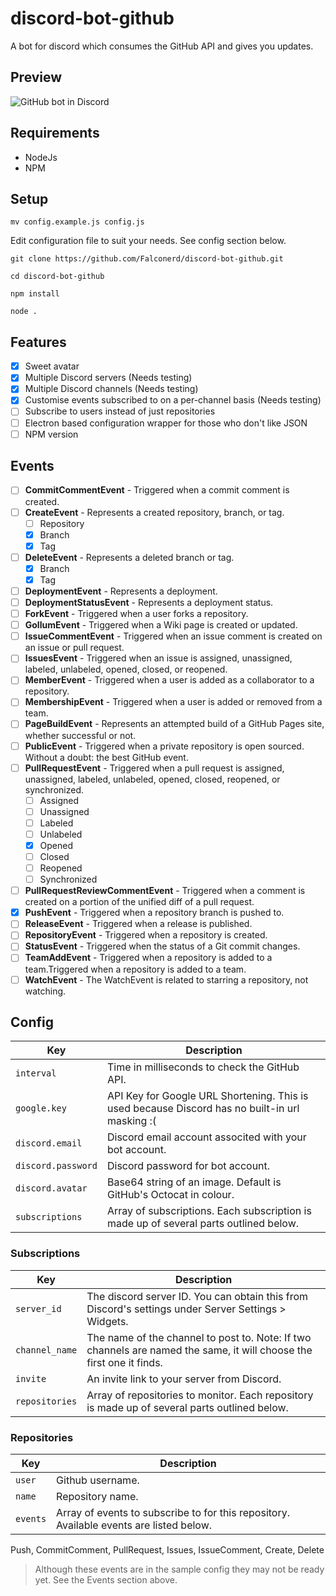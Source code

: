 # discord-bot-github
A bot for discord which consumes the GitHub API and gives you updates.

## Preview
![GitHub bot in Discord](http://i.imgur.com/hjwC1UG.png)

## Requirements
- NodeJs
- NPM

## Setup
`mv config.example.js config.js`

Edit configuration file to suit your needs. See config section below.

`git clone https://github.com/Falconerd/discord-bot-github.git`

`cd discord-bot-github`

`npm install`

`node .`

## Features
- [x] Sweet avatar
- [x] Multiple Discord servers (Needs testing)
- [x] Multiple Discord channels (Needs testing)
- [x] Customise events subscribed to on a per-channel basis (Needs testing)
- [ ] Subscribe to users instead of just repositories
- [ ] Electron based configuration wrapper for those who don't like JSON
- [ ] NPM version

## Events
- [ ] __CommitCommentEvent__ - Triggered when a commit comment is created.
- [ ] __CreateEvent__ - Represents a created repository, branch, or tag.
  - [ ] Repository
  - [x] Branch
  - [x] Tag
- [ ] __DeleteEvent__ - Represents a deleted branch or tag.
  - [x] Branch
  - [x] Tag
- [ ] __DeploymentEvent__ - Represents a deployment.
- [ ] __DeploymentStatusEvent__ - Represents a deployment status.
- [ ] __ForkEvent__ - Triggered when a user forks a repository.
- [ ] __GollumEvent__ - Triggered when a Wiki page is created or updated.
- [ ] __IssueCommentEvent__ - Triggered when an issue comment is created on an issue or pull request.
- [ ] __IssuesEvent__ - Triggered when an issue is assigned, unassigned, labeled, unlabeled, opened, closed, or reopened.
- [ ] __MemberEvent__ - Triggered when a user is added as a collaborator to a repository.
- [ ] __MembershipEvent__ - Triggered when a user is added or removed from a team.
- [ ] __PageBuildEvent__ - Represents an attempted build of a GitHub Pages site, whether successful or not.
- [ ] __PublicEvent__ - Triggered when a private repository is open sourced. Without a doubt: the best GitHub event.
- [ ] __PullRequestEvent__ - Triggered when a pull request is assigned, unassigned, labeled, unlabeled, opened, closed, reopened, or synchronized.
  - [ ] Assigned
  - [ ] Unassigned
  - [ ] Labeled
  - [ ] Unlabeled
  - [x] Opened
  - [ ] Closed
  - [ ] Reopened
  - [ ] Synchronized
- [ ] __PullRequestReviewCommentEvent__ - Triggered when a comment is created on a portion of the unified diff of a pull request.
- [x] __PushEvent__ - Triggered when a repository branch is pushed to.
- [ ] __ReleaseEvent__ - Triggered when a release is published.
- [ ] __RepositoryEvent__ - Triggered when a repository is created.
- [ ] __StatusEvent__ - Triggered when the status of a Git commit changes.
- [ ] __TeamAddEvent__ - Triggered when a repository is added to a team.Triggered when a repository is added to a team.
- [ ] __WatchEvent__ - The WatchEvent is related to starring a repository, not watching.

## Config
| Key                | Description
| ------------------ | -----------
| `interval`         | Time in milliseconds to check the GitHub API.
| `google.key`       | API Key for Google URL Shortening. This is used because Discord has no built-in url masking :(
| `discord.email`    | Discord email account associted with your bot account.
| `discord.password` | Discord password for bot account.
| `discord.avatar`   | Base64 string of an image. Default is GitHub's Octocat in colour.
| `subscriptions`    |  Array of subscriptions. Each subscription is made up of several parts outlined below.

### Subscriptions
| Key            | Description
| -------------- | -----------
| `server_id`    | The discord server ID. You can obtain this from Discord's settings under Server Settings > Widgets.
| `channel_name` | The name of the channel to post to. Note: If two channels are named the same, it will choose the first one it finds.
| `invite`       | An invite link to your server from Discord.
| `repositories` | Array of repositories to monitor. Each repository is made up of several parts outlined below.

### Repositories
| Key            | Description
| ---------| -----------
| `user`   | Github username.
| `name`   | Repository name.
| `events` | Array of events to subscribe to for this repository. Available events are listed below.

Push, CommitComment, PullRequest, Issues, IssueComment, Create, Delete

> Although these events are in the sample config they may not be ready yet. See the Events section above.
